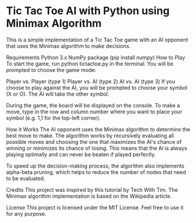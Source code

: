 # Tic Tac Toe AI with Python using Minimax Algorithm
This is a simple implementation of a Tic Tac Toe game with an AI opponent that uses the Minimax algorithm to make decisions.

Requirements
Python 3.x
NumPy package (pip install numpy)
How to Play
To start the game, run python tictactoe.py in the terminal. You will be prompted to choose the game mode:

Player vs. Player (type 1)
Player vs. AI (type 2)
AI vs. AI (type 3)
If you choose to play against the AI, you will be prompted to choose your symbol (X or O). The AI will take the other symbol.

During the game, the board will be displayed on the console. To make a move, type in the row and column number where you want to place your symbol (e.g. 1,1 for the top-left corner).

How it Works
The AI opponent uses the Minimax algorithm to determine the best move to make. The algorithm works by recursively evaluating all possible moves and choosing the one that maximizes the AI's chance of winning or minimizes its chance of losing. This means that the AI is always playing optimally and can never be beaten if played perfectly.

To speed up the decision-making process, the algorithm also implements alpha-beta pruning, which helps to reduce the number of nodes that need to be evaluated.

Credits
This project was inspired by this tutorial by Tech With Tim. The Minimax algorithm implementation is based on the Wikipedia article.

License
This project is licensed under the MIT License. Feel free to use it for any purpose.
